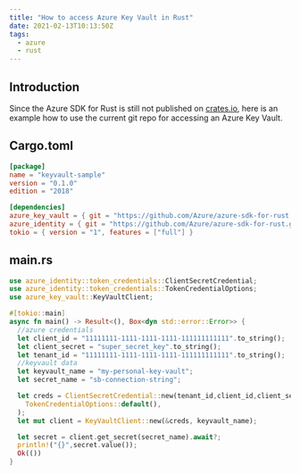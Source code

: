 ```yaml
---
title: "How to access Azure Key Vault in Rust"
date: 2021-02-13T10:13:50Z
tags:
  - azure
  - rust
---
```


## Introduction

Since the Azure SDK for Rust is still not published on [crates.io](https://crates.io/), here is an example how to use the current git repo for accessing an Azure Key Vault.

## Cargo.toml

```toml
[package]
name = "keyvault-sample"
version = "0.1.0"
edition = "2018"

[dependencies]
azure_key_vault = { git = "https://github.com/Azure/azure-sdk-for-rust.git" }
azure_identity = { git = "https://github.com/Azure/azure-sdk-for-rust.git" }
tokio = { version = "1", features = ["full"] }
```

## main.rs

```rust
use azure_identity::token_credentials::ClientSecretCredential;
use azure_identity::token_credentials::TokenCredentialOptions;
use azure_key_vault::KeyVaultClient;

#[tokio::main]
async fn main() -> Result<(), Box<dyn std::error::Error>> {
  //azure credentials
  let client_id = "11111111-1111-1111-1111-111111111111".to_string();
  let client_secret = "super_secret_key".to_string();
  let tenant_id = "11111111-1111-1111-1111-111111111111".to_string();
  //keyvault data
  let keyvault_name = "my-personal-key-vault";
  let secret_name = "sb-connection-string";

  let creds = ClientSecretCredential::new(tenant_id,client_id,client_secret,
    TokenCredentialOptions::default(),
  );
  let mut client = KeyVaultClient::new(&creds, keyvault_name);

  let secret = client.get_secret(secret_name).await?;
  println!("{}",secret.value());
  Ok(())
}
```
